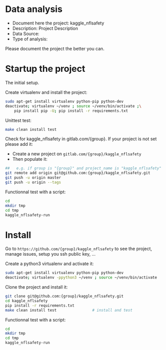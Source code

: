 # Data analysis
- Document here the project: kaggle_nflsafety
- Description: Project Description
- Data Source:
- Type of analysis:

Please document the project the better you can.

# Startup the project

The initial setup.

Create virtualenv and install the project:
```bash
sudo apt-get install virtualenv python-pip python-dev
deactivate; virtualenv ~/venv ; source ~/venv/bin/activate ;\
    pip install pip -U; pip install -r requirements.txt
```

Unittest test:
```bash
make clean install test
```

Check for kaggle_nflsafety in gitlab.com/{group}.
If your project is not set please add it:

- Create a new project on `gitlab.com/{group}/kaggle_nflsafety`
- Then populate it:

```bash
##   e.g. if group is "{group}" and project_name is "kaggle_nflsafety"
git remote add origin git@github.com:{group}/kaggle_nflsafety.git
git push -u origin master
git push -u origin --tags
```

Functionnal test with a script:

```bash
cd
mkdir tmp
cd tmp
kaggle_nflsafety-run
```

# Install

Go to `https://github.com/{group}/kaggle_nflsafety` to see the project, manage issues,
setup you ssh public key, ...

Create a python3 virtualenv and activate it:

```bash
sudo apt-get install virtualenv python-pip python-dev
deactivate; virtualenv -ppython3 ~/venv ; source ~/venv/bin/activate
```

Clone the project and install it:

```bash
git clone git@github.com:{group}/kaggle_nflsafety.git
cd kaggle_nflsafety
pip install -r requirements.txt
make clean install test                # install and test
```
Functionnal test with a script:

```bash
cd
mkdir tmp
cd tmp
kaggle_nflsafety-run
```
